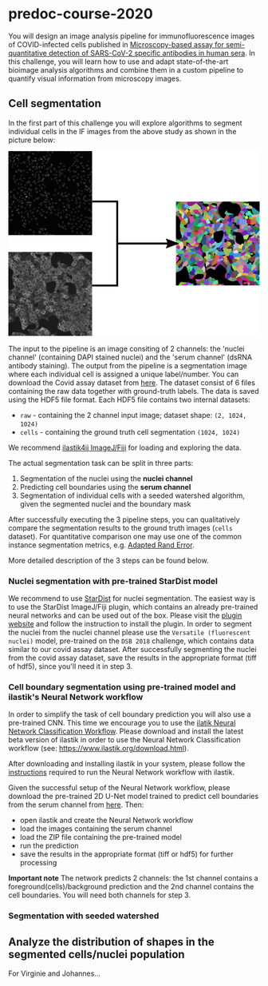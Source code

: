 # predoc-course-2020

You will design an image analysis pipeline for immunofluorescence images of COVID-infected cells published in [Microscopy-based assay for semi-quantitative detection of SARS-CoV-2 specific antibodies in human sera](https://www.biorxiv.org/content/10.1101/2020.06.15.152587v2). 
In this challenge, you will learn how to use and adapt state-of-the-art bioimage analysis algorithms and combine them in 
a custom pipeline to quantify visual information from microscopy images.

## Cell segmentation
In the first part of this challenge you will explore algorithms to segment individual cells in the IF images from the above 
study as shown in the picture below:

![cell_segm](img/cell_segm.png?raw=true "Serum cells segmentation pipeline")

The input to the pipeline is an image consiting of 2 channels: the 'nuclei channel' (containing DAPI stained nuclei) and the 'serum channel' (dsRNA antibody staining).
The output from the pipeline is a segmentation image where each individual cell is assigned a unique label/number.
You can download the Covid assay dataset from [here](https://oc.embl.de/index.php/s/gfpnDykYgcxoM7y).
The dataset consist of 6 files containing the raw data together with ground-truth labels.
The data is saved using the HDF5 file format. Each HDF5 file contains two internal datasets:
* `raw` - containing the 2 channel input image; dataset shape: `(2, 1024, 1024)` 
* `cells` - containing the ground truth cell segmentation `(1024, 1024)`

We recommend [ilastik4ij ImageJ/Fiji](https://github.com/ilastik/ilastik4ij) for loading and exploring the data. 

The actual segmentation task can be split in three parts:
1. Segmentation of the nuclei using the **nuclei channel**
2. Predicting cell boundaries using the **serum channel**
3. Segmentation of individual cells with a seeded watershed algorithm, given the segmented nuclei and the boundary mask

After successfully executing the 3 pipeline steps, you can qualitatively compare the segmentation results to the ground truth images (`cells` dataset).
For quantitative comparison one may use one of the common instance segmentation metrics, e.g. [Adapted Rand Error](https://scikit-image.org/docs/dev/api/skimage.metrics.html#skimage.metrics.adapted_rand_error).

More detailed description of the 3 steps can be found below.

### Nuclei segmentation with pre-trained StarDist model
We recommend to use [StarDist](https://arxiv.org/abs/1806.03535) for nuclei segmentation. The easiest way is to use the
StarDist ImageJ/Fiji plugin, which contains an already pre-trained neural networks and can be used out of the box.
Please visit the [plugin website](https://imagej.net/StarDist) and follow the instruction to install the plugin.
In order to segment the nuclei from the nuclei channel please use the `Versatile (fluorescent nuclei)` model,
pre-trained on the `DSB 2018` challenge, which contains data similar to our covid assay dataset.
After successfully segmenting the nuclei from the covid assay dataset, save the results in the appropriate format (tiff of hdf5),
since you'll need it in step 3.

### Cell boundary segmentation using pre-trained model and ilastik's Neural Network workflow
In order to simplify the task of cell boundary prediction you will also use a pre-trained CNN.
This time we encourage you to use the [ilatik Neural Network Classification Workflow](https://www.ilastik.org/documentation/nn/nn).
Please download and install the latest beta version of ilastik in order to use the Neural Network Classification workflow (see: https://www.ilastik.org/download.html).

After downloading and installing ilastik in your system, please follow the [instructions](https://github.com/ilastik/tiktorch)
required to run the Neural Network workflow with ilastik.

Given the successful setup of the Neural Network workflow, please download the pre-trained 2D U-Net model trained to predict
cell boundaries from the serum channel from [here](https://oc.embl.de/index.php/s/QL5ClXZT0a9mTIj).
Then:
* open ilastik and create the Neural Network workflow
* load the images containing the serum channel
* load the ZIP file containing the pre-trained model
* run the prediction
* save the results in the appropriate format (tiff or hdf5) for further processing

**Important note**
The network predicts 2 channels: the 1st channel contains a foreground(cells)/background prediction and the 2nd channel
contains the cell boundaries. You will need both channels for step 3.

### Segmentation with seeded watershed


## Analyze the distribution of shapes in the segmented cells/nuclei population
For Virginie and Johannes... 